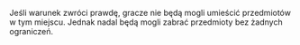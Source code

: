 Jeśli warunek zwróci prawdę, gracze nie będą mogli umieścić przedmiotów w tym miejscu. Jednak nadal będą mogli zabrać przedmioty bez żadnych ograniczeń.